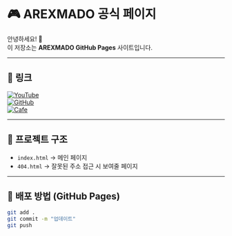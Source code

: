 # 🎮 AREXMADO 공식 페이지

안녕하세요! 👋  
이 저장소는 **AREXMADO GitHub Pages** 사이트입니다.  

---

## 🔗 링크
[![YouTube](https://img.shields.io/badge/YouTube-구독하기-red?logo=youtube&logoColor=white)](https://www.youtube.com/@arexmado)  
[![GitHub](https://img.shields.io/badge/GitHub-arexmado-black?logo=github)](https://github.com/arexmado)  
[![Cafe](https://img.shields.io/badge/팬카페-네이버-green?logo=naver&logoColor=white)](https://cafe.naver.com/arex)

---

## 📂 프로젝트 구조
- `index.html` → 메인 페이지
- `404.html` → 잘못된 주소 접근 시 보여줄 페이지

---

## 🚀 배포 방법 (GitHub Pages)
```bash
git add .
git commit -m "업데이트"
git push
